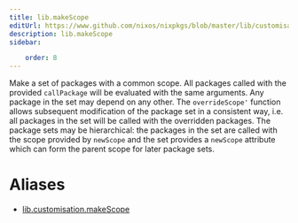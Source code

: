 ```yaml
---
title: lib.makeScope
editUrl: https://www.github.com/nixos/nixpkgs/blob/master/lib/customisation.nix#L279C15
description: lib.makeScope
sidebar:

    order: 8
---
```


Make a set of packages with a common scope. All packages called
with the provided `callPackage` will be evaluated with the same
arguments. Any package in the set may depend on any other. The
`overrideScope'` function allows subsequent modification of the package
set in a consistent way, i.e. all packages in the set will be
called with the overridden packages. The package sets may be
hierarchical: the packages in the set are called with the scope
provided by `newScope` and the set provides a `newScope` attribute
which can form the parent scope for later package sets.


# Aliases

- [lib.customisation.makeScope](/nix-doc-comments/reference/lib/customisation/lib-customisation-makeScope)


